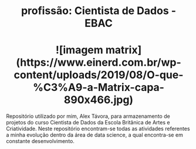 <h1 align="center"> profissão: Cientista de Dados - EBAC </h1>

<h1 align="center"> ![imagem matrix](https://www.einerd.com.br/wp-content/uploads/2019/08/O-que-%C3%A9-a-Matrix-capa-890x466.jpg) </h1>


Repositório utilizado por mim, Alex Távora, para armazenamento de projetos do curso Cientista de Dados da Escola Britânica de Artes e Criatividade. Neste repositório encontram-se todas as atividades referentes a minha evolução dentro da área de data science, a qual encontra-se em constante desenvolvimento.

